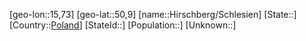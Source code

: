 ﻿---
location: [50,9,15,73]
type: City
tags:
- geo/City


SpocWebEntityId: 30952
isDeleted: false
confidential: public

---
[geo-lon::15,73]
[geo-lat::50,9]
[name::Hirschberg/Schlesien]
[State::]
[Country::[Poland](geo/Continent/Europe/Poland.md)]
[StateId::]
[Population::]
[Unknown::]

